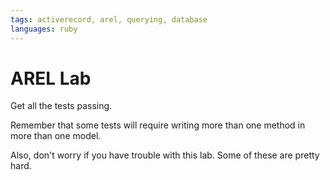 ```yaml
---
tags: activerecord, arel, querying, database
languages: ruby
---
```


# AREL Lab

Get all the tests passing.

Remember that some tests will require writing more than one method in more than
one model.

Also, don't worry if you have trouble with this lab. Some of these are pretty
hard.
